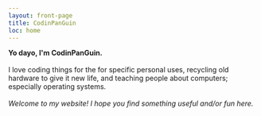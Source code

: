 ```yaml
---
layout: front-page
title: CodinPanGuin
loc: home
---
```

**Yo dayo, I'm <span class="animate-when-hover">CodinPanGuin</span>.**<br><br>
I love coding things for the for specific personal uses, recycling old hardware to give it new life, and teaching people about computers; especially operating systems.
<br><br>
*Welcome to my website! I hope you find something useful and/or fun here.*